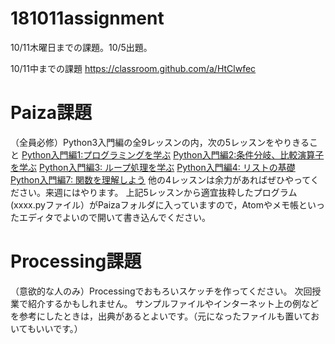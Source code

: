 # 181011assignment
10/11木曜日までの課題。10/5出題。

10/11中までの課題
https://classroom.github.com/a/HtClwfec

# Paiza課題
（全員必修）Python3入門編の全9レッスンの内，次の5レッスンをやりきること
[Python入門編1:プログラミングを学ぶ](https://paiza.jp/works/python3/primer/beginner-python1)
[Python入門編2:条件分岐、比較演算子を学ぶ](https://paiza.jp/works/python3/primer/beginner-python2)
[Python入門編3: ループ処理を学ぶ](https://paiza.jp/works/python3/primer/beginner-python3)
[Python入門編4: リストの基礎](https://paiza.jp/works/python3/primer/beginner-python4)
[Python入門編7: 関数を理解しよう](https://paiza.jp/works/python3/primer/beginner-python7)
他の4レッスンは余力があればぜひやってください。来週にはやります。
上記5レッスンから適宜抜粋したプログラム(xxxx.pyファイル）がPaizaフォルダに入っていますので，Atomやメモ帳といったエディタでよいので開いて書き込んでください。


# Processing課題
（意欲的な人のみ）Processingでおもろいスケッチを作ってください。
次回授業で紹介するかもしれません。
サンプルファイルやインターネット上の例などを参考にしたときは，出典があるとよいです。（元になったファイルも置いておいてもいいです。）
